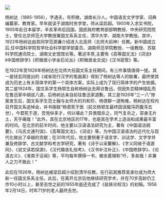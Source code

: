 ![](https://s2.loli.net/2022/08/31/IpWj2CxfHYoSwsm.png)

杨树达（1885-1956），字遇夫，号积微，湖南长沙人。中国语言文字学家、词典编纂家、教育家。早年就读于湖南时务学堂，师从梁启超。1900年入求实书院，1905年赴日本留学，辛亥革命后回国。国民政府教育部部聘教授、中央研究院院士，曾任北京师范大学教授兼国文系系主任、清华大学、湖南大学教授。其中，1922年杨树达由其同学范源濂介绍进入北高师（北师大前神）任教。新中国成立后,任中国科学院哲学社会科学部学部委员、湖南师范学院教授、一级教授、苏联科学院通讯院士、湖南文史馆馆长等。著述丰厚,主要有《高等国文法》《词诠》《中国修辞学》《积微居小学金石论丛》《积微居金文说》《汉书窥管》等。

在1922年至1926年杨树达在北师大任国文系主任期间，有三件事情值得一提。其一是钱玄同提出的《减省现行汉字的笔画案》得到了杨树达等人的联署，最终使其成为历史上有关简体字的第一个具体方案，实际上成为了现行简体字的产生依据。其二是1924年，国文系学生杨鄂生自称杨树达去拜访鲁迅，但因失恋精神错乱而在鲁迅家中胡说八道，后杨树达亲自前往鲁迅家道歉。其三是1926年“三一八”惨案发生后，国文系学生范士融与女师大的刘和珍、杨德群一道殉难，杨树达在校内召开国文系追悼会，并书挽联“杨君死于医（前文杨鄂生最终因误服泻药腹泻去世），今君死于道，吾党纵多才，何以堪此？异类既杀之，同气复杀之，容身无片土，天乎痛哉！”此外，其在北京地区的17年，也是其在学术上造诣和成果最丰富的时间。在北京的前半时间，他主要以汉语语法研究为主，著有《中国语法纲要》、《马氏文通刊误》、《高等国文法》、《词诠》等，为中国汉语语法的近代化与现代化做出了卓越的贡献；在30年代后，他主要侧重于语言学、训诂学、文字学并兼及修辞学、古文献学和考古学研究，著有《诗于以采蘩解》、《字义同缘于语源同》、《说文读若探源》、《汉代婚丧礼俗考》、《汉书补注补正》、《中国修辞学》、《论语古义》、《淮南子证闻》等，平均每年撰得一书，被余嘉锡称“吁，多矣哉！非兼人之力不致此！”

此后在1926年，杨树达被梁启超介绍到清华任教，在行前其推荐吴承仕成为师大新一任国文系系主任。此后，在离开北京后他继续研究学术，并在70岁高龄仍工作10小时以上，甚至去世之前的1955年底还完成了《盐铁论校注》的初稿。1956年2月14日，时年71岁的老人最终去世。